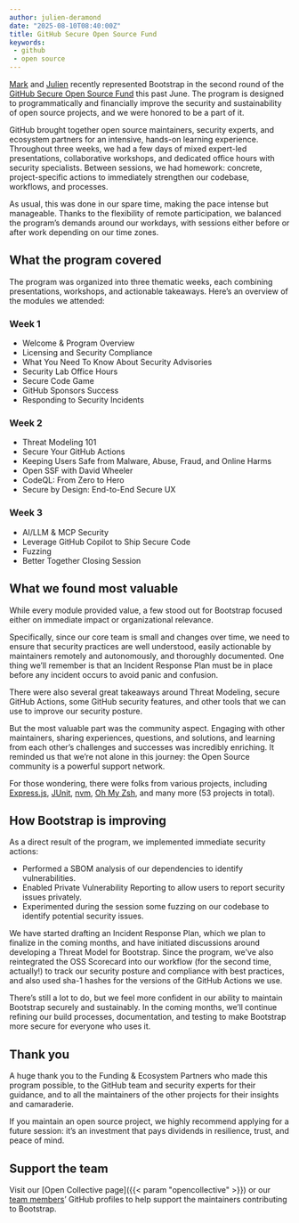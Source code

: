 ```yaml
---
author: julien-deramond
date: "2025-08-10T08:40:00Z"
title: GitHub Secure Open Source Fund
keywords:
 - github
 - open source
---
```


[Mark](https://github.com/mdo) and [Julien](https://github.com/julien-deramond/) recently represented Bootstrap in the second round of the [GitHub Secure Open Source Fund](https://resources.github.com/github-secure-open-source-fund/) this past June. The program is designed to programmatically and financially improve the security and sustainability of open source projects, and we were honored to be a part of it.

GitHub brought together open source maintainers, security experts, and ecosystem partners for an intensive, hands-on learning experience. Throughout three weeks, we had a few days of mixed expert-led presentations, collaborative workshops, and dedicated office hours with security specialists. Between sessions, we had homework: concrete, project-specific actions to immediately strengthen our codebase, workflows, and processes.

As usual, this was done in our spare time, making the pace intense but manageable. Thanks to the flexibility of remote participation, we balanced the program’s demands around our workdays, with sessions either before or after work depending on our time zones.

## What the program covered

The program was organized into three thematic weeks, each combining presentations, workshops, and actionable takeaways. Here’s an overview of the modules we attended:

### Week 1

- Welcome & Program Overview
- Licensing and Security Compliance
- What You Need To Know About Security Advisories
- Security Lab Office Hours
- Secure Code Game
- GitHub Sponsors Success
- Responding to Security Incidents

### Week 2

- Threat Modeling 101
- Secure Your GitHub Actions
- Keeping Users Safe from Malware, Abuse, Fraud, and Online Harms
- Open SSF with David Wheeler
- CodeQL: From Zero to Hero
- Secure by Design: End-to-End Secure UX

### Week 3

- AI/LLM & MCP Security
- Leverage GitHub Copilot to Ship Secure Code
- Fuzzing
- Better Together Closing Session

## What we found most valuable

While every module provided value, a few stood out for Bootstrap focused either on immediate impact or organizational relevance.

Specifically, since our core team is small and changes over time, we need to ensure that security practices are well understood, easily actionable by maintainers remotely and autonomously, and thoroughly documented. One thing we’ll remember is that an Incident Response Plan must be in place before any incident occurs to avoid panic and confusion.

There were also several great takeaways around Threat Modeling, secure GitHub Actions, some GitHub security features, and other tools that we can use to improve our security posture.

But the most valuable part was the community aspect. Engaging with other maintainers, sharing experiences, questions, and solutions, and learning from each other’s challenges and successes was incredibly enriching. It reminded us that we’re not alone in this journey: the Open Source community is a powerful support network.

For those wondering, there were folks from various projects, including [Express.js](https://expressjs.com/), [JUnit](https://junit.org/), [nvm](https://github.com/nvm-sh/nvm), [Oh My Zsh](https://ohmyz.sh/), and many more (53 projects in total).

## How Bootstrap is improving

As a direct result of the program, we implemented immediate security actions:

- Performed a SBOM analysis of our dependencies to identify vulnerabilities.
- Enabled Private Vulnerability Reporting to allow users to report security issues privately.
- Experimented during the session some fuzzing on our codebase to identify potential security issues.

We have started drafting an Incident Response Plan, which we plan to finalize in the coming months, and have initiated discussions around developing a Threat Model for Bootstrap. Since the program, we've also reintegrated the OSS Scorecard into our workflow (for the second time, actually!) to track our security posture and compliance with best practices, and also used sha-1 hashes for the versions of the GitHub Actions we use.

There’s still a lot to do, but we feel more confident in our ability to maintain Bootstrap securely and sustainably. In the coming months, we’ll continue refining our build processes, documentation, and testing to make Bootstrap more secure for everyone who uses it.

## Thank you

A huge thank you to the Funding & Ecosystem Partners who made this program possible, to the GitHub team and security experts for their guidance, and to all the maintainers of the other projects for their insights and camaraderie.

If you maintain an open source project, we highly recommend applying for a future session: it’s an investment that pays dividends in resilience, trust, and peace of mind.

## Support the team

Visit our [Open Collective page]({{< param "opencollective" >}}) or our [team members](https://github.com/orgs/twbs/people)’ GitHub profiles to help support the maintainers contributing to Bootstrap.
